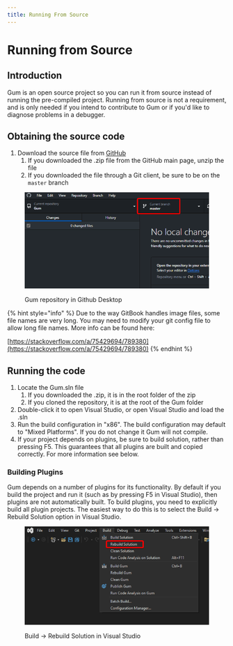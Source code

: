 ```yaml
---
title: Running From Source
---
```


# Running from Source

## Introduction

Gum is an open source project so you can run it from source instead of running the pre-compiled project. Running from source is not a requirement, and is only needed if you intend to contribute to Gum or if you'd like to diagnose problems in a debugger.

## Obtaining the source code

1. Download the source file from [GitHub](https://github.com/vchelaru/gum)
   1. If you downloaded the .zip file from the GitHub main page, unzip the file
   2. If you downloaded the file through a Git client, be sure to be on the `master` branch

<figure><img src="../../.gitbook/assets/image (1) (1) (1) (1) (1) (1) (1) (1) (1) (1) (1) (1).png" alt=""><figcaption><p>Gum repository in Github Desktop</p></figcaption></figure>

{% hint style="info" %}
Due to the way GitBook handles image files, some file names are very long. You may need to modify your git config file to allow long file names. More info can be found here:

[https://stackoverflow.com/a/75429694/789380](https://stackoverflow.com/a/75429694/789380)
{% endhint %}

## Running the code

1. Locate the Gum.sln file
   1. If you downloaded the .zip, it is in the root folder of the zip
   2. If you cloned the repository, it is at the root of the Gum folder
2. Double-click it to open Visual Studio, or open Visual Studio and load the .sln
3. Run the build configuration in "x86". The build configuration may default to "Mixed Platforms". If you do not change it Gum will not compile.
4. If your project depends on plugins, be sure to build solution, rather than pressing F5. This guarantees that all plugins are built and copied correctly. For more information see below.

### Building Plugins

Gum depends on a number of plugins for its functionality. By default if you build the project and run it (such as by pressing F5 in Visual Studio), then plugins are not automatically built. To build plugins, you need to explicitly build all plugin projects. The easiest way to do this is to select the Build -> Rebuild Solution option in Visual Studio.

<figure><img src="../../.gitbook/assets/image (1) (1) (1) (1) (1) (1) (1) (1) (1) (1) (1) (1) (1).png" alt=""><figcaption><p>Build -> Rebuild Solution in Visual Studio</p></figcaption></figure>
